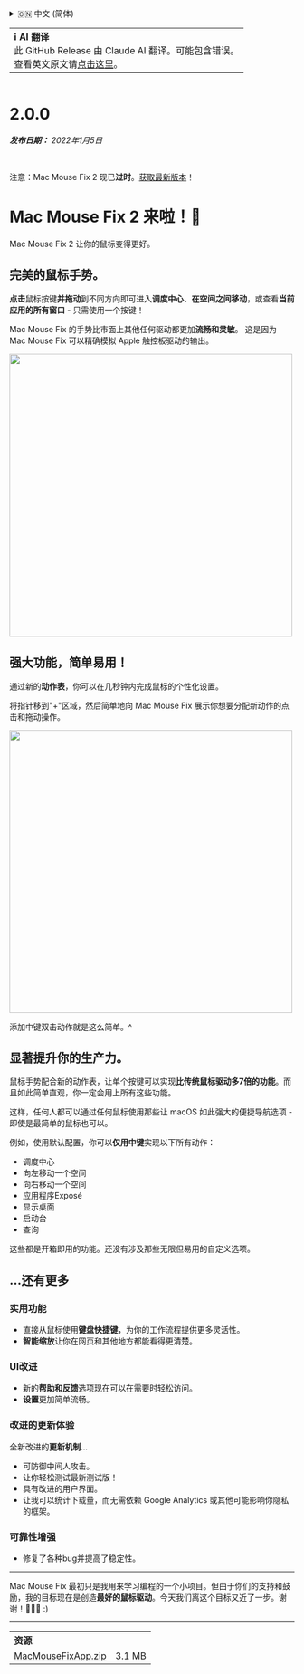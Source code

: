 <details>
<summary>🇨🇳 中文 (简体)</summary>

[🇬🇧 English (GitHub Release)](https://github.com/noah-nuebling/mac-mouse-fix/releases/tag/2.0.0)\
[🇦🇩 Català](https://redirect.macmousefix.com/?target=mmf-release&tag=2.0.0&locale=ca)\
[🇩🇪 Deutsch](https://redirect.macmousefix.com/?target=mmf-release&tag=2.0.0&locale=de)\
[🇪🇸 Español](https://redirect.macmousefix.com/?target=mmf-release&tag=2.0.0&locale=es)\
[🇫🇷 Français](https://redirect.macmousefix.com/?target=mmf-release&tag=2.0.0&locale=fr)\
[🇮🇩 Indonesia](https://redirect.macmousefix.com/?target=mmf-release&tag=2.0.0&locale=id)\
[🇮🇹 Italiano](https://redirect.macmousefix.com/?target=mmf-release&tag=2.0.0&locale=it)\
[🇭🇺 Magyar](https://redirect.macmousefix.com/?target=mmf-release&tag=2.0.0&locale=hu)\
[🇳🇱 Nederlands](https://redirect.macmousefix.com/?target=mmf-release&tag=2.0.0&locale=nl)\
[🇵🇱 Polski](https://redirect.macmousefix.com/?target=mmf-release&tag=2.0.0&locale=pl)\
[🇧🇷 Português (Brasil)](https://redirect.macmousefix.com/?target=mmf-release&tag=2.0.0&locale=pt-BR)\
[🇵🇹 Português (Portugal)](https://redirect.macmousefix.com/?target=mmf-release&tag=2.0.0&locale=pt-PT)\
[🇷🇴 Română](https://redirect.macmousefix.com/?target=mmf-release&tag=2.0.0&locale=ro)\
[🇸🇪 Svenska](https://redirect.macmousefix.com/?target=mmf-release&tag=2.0.0&locale=sv)\
[🇻🇳 Tiếng Việt](https://redirect.macmousefix.com/?target=mmf-release&tag=2.0.0&locale=vi)\
[🇹🇷 Türkçe](https://redirect.macmousefix.com/?target=mmf-release&tag=2.0.0&locale=tr)\
[🇨🇿 Čeština](https://redirect.macmousefix.com/?target=mmf-release&tag=2.0.0&locale=cs)\
[🇬🇷 Ελληνικά](https://redirect.macmousefix.com/?target=mmf-release&tag=2.0.0&locale=el)\
[🇷🇺 Русский](https://redirect.macmousefix.com/?target=mmf-release&tag=2.0.0&locale=ru)\
[🇺🇦 Українська](https://redirect.macmousefix.com/?target=mmf-release&tag=2.0.0&locale=uk)\
[🇮🇱 עברית](https://redirect.macmousefix.com/?target=mmf-release&tag=2.0.0&locale=he)\
[🇸🇦 العربية](https://redirect.macmousefix.com/?target=mmf-release&tag=2.0.0&locale=ar)\
[🇮🇳 हिन्दी](https://redirect.macmousefix.com/?target=mmf-release&tag=2.0.0&locale=hi)\
[🇹🇭 ไทย](https://redirect.macmousefix.com/?target=mmf-release&tag=2.0.0&locale=th)\
**🇨🇳 中文 (简体)**\
[🇨🇳 中文 (繁體)](https://redirect.macmousefix.com/?target=mmf-release&tag=2.0.0&locale=zh-Hant)\
[🇭🇰 中文（香港)](https://redirect.macmousefix.com/?target=mmf-release&tag=2.0.0&locale=zh-HK)\
[🇯🇵 日本語](https://redirect.macmousefix.com/?target=mmf-release&tag=2.0.0&locale=ja)\
[🇰🇷 한국어](https://redirect.macmousefix.com/?target=mmf-release&tag=2.0.0&locale=ko)\
[Help translate Mac Mouse Fix to different languages!](https://github.com/noah-nuebling/mac-mouse-fix/discussions/731)
</details>
<table align=><td>
<b>ℹ️ AI 翻译</b><br>
此 GitHub Release 由 Claude AI 翻译。可能包含错误。<br>
查看英文原文请<a href="https://github.com/noah-nuebling/mac-mouse-fix/releases/tag/2.0.0">点击这里</a>。
</td></table>

<table></table>

# 2.0.0
***发布日期：** 2022年1月5日*

<br>

注意：Mac Mouse Fix 2 现已**过时**。[获取最新版本](https://github.com/noah-nuebling/mac-mouse-fix/releases)！

# Mac Mouse Fix 2 来啦！🎉

Mac Mouse Fix 2 让你的鼠标变得更好。

## 完美的鼠标手势。

**点击**鼠标按键**并拖动**到不同方向即可进入**调度中心**、**在空间之间移动**，或查看**当前应用的所有窗口** - 只需使用一个按键！

Mac Mouse Fix 的手势比市面上其他任何驱动都更加**流畅和灵敏**。
这是因为 Mac Mouse Fix 可以精确模拟 Apple 触控板驱动的输出。

<img width=500px src="https://user-images.githubusercontent.com/40808343/149643011-cc3311f1-af5c-453a-8206-2c6496d73d61.gif">

## 强大功能，简单易用！

通过新的**动作表**，你可以在几秒钟内完成鼠标的个性化设置。

将指针移到"+"区域，然后简单地向 Mac Mouse Fix 展示你想要分配新动作的点击和拖动操作。

<img width=500px src="https://user-images.githubusercontent.com/40808343/149642392-d0e25cf9-b49b-4398-b2e9-af2e810c8594.gif">

添加中键双击动作就是这么简单。^

## 显著提升你的生产力。

鼠标手势配合新的动作表，让单个按键可以实现**比传统鼠标驱动多7倍的功能**。而且如此简单直观，你一定会用上所有这些功能。

这样，任何人都可以通过任何鼠标使用那些让 macOS 如此强大的便捷导航选项 - 即使是最简单的鼠标也可以。

例如，使用默认配置，你可以**仅用中键**实现以下所有动作：

- 调度中心
- 向左移动一个空间
- 向右移动一个空间
- 应用程序Exposé
- 显示桌面
- 启动台
- 查询

这些都是开箱即用的功能。还没有涉及那些无限但易用的自定义选项。

## ...还有更多

### 实用功能

- 直接从鼠标使用**键盘快捷键**，为你的工作流程提供更多灵活性。
- **智能缩放**让你在网页和其他地方都能看得更清楚。

### UI改进

- 新的**帮助和反馈**选项现在可以在需要时轻松访问。
- **设置**更加简单流畅。

### 改进的更新体验

全新改进的**更新机制**...

- 可防御中间人攻击。
- 让你轻松测试最新测试版！
- 具有改进的用户界面。
- 让我可以统计下载量，而无需依赖 Google Analytics 或其他可能影响你隐私的框架。

### 可靠性增强

- 修复了各种bug并提高了稳定性。

---

Mac Mouse Fix 最初只是我用来学习编程的一个小项目。但由于你们的支持和鼓励，我的目标现在是创造**最好的鼠标驱动**。今天我们离这个目标又近了一步。谢谢！🚀🚀🚀 :)

---

<table align="start">
<tr>
    <td colspan=2>
        <b>资源</b>
    </td>
</tr>
<tr>
    <td><a href="https://github.com/noah-nuebling/mac-mouse-fix/releases/download/2.0.0/MacMouseFixApp.zip">MacMouseFixApp.zip</a></td>
    <td>3.1 MB</td>
</tr>
</table>